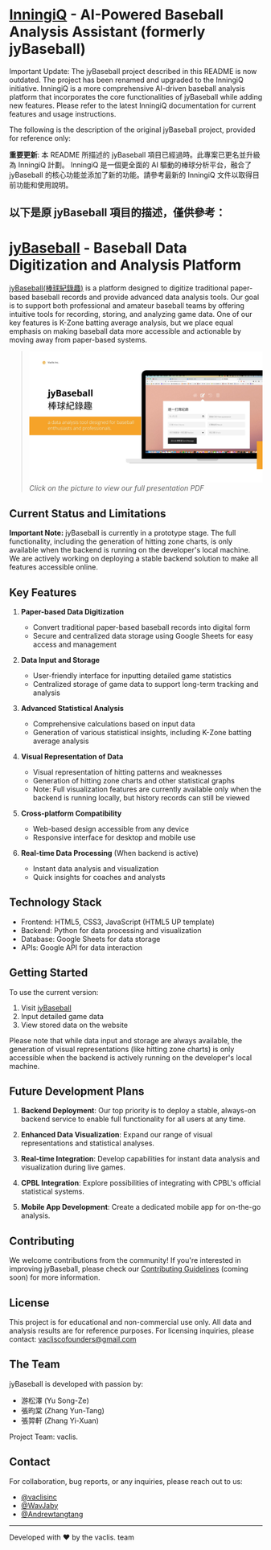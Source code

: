 # [InningiQ](https://vaclisinc.github.io/InningiQ/) - AI-Powered Baseball Analysis Assistant (formerly jyBaseball)

Important Update: The jyBaseball project described in this README is now outdated. The project has been renamed and upgraded to the InningiQ initiative. InningiQ is a more comprehensive AI-driven baseball analysis platform that incorporates the core functionalities of jyBaseball while adding new features. Please refer to the latest InningiQ documentation for current features and usage instructions.

The following is the description of the original jyBaseball project, provided for reference only:

**重要更新**: 本 README 所描述的 jyBaseball 項目已經過時。此專案已更名並升級為 InningiQ 計劃。 InningiQ 是一個更全面的 AI 驅動的棒球分析平台，融合了 jyBaseball 的核心功能並添加了新的功能。請參考最新的 InningiQ 文件以取得目前功能和使用說明。

以下是原 jyBaseball 項目的描述，僅供參考：
---

# [jyBaseball](https://vaclisinc.github.io/jyBaseball/) - Baseball Data Digitization and Analysis Platform

[jyBaseball(棒球紀錄趣)](https://vaclisinc.github.io/jyBaseball/) is a platform designed to digitize traditional paper-based baseball records and provide advanced data analysis tools. Our goal is to support both professional and amateur baseball teams by offering intuitive tools for recording, storing, and analyzing game data. One of our key features is K-Zone batting average analysis, but we place equal emphasis on making baseball data more accessible and actionable by moving away from paper-based systems.

>[![jyBaseball](https://raw.githubusercontent.com/vaclisinc/jyBaseball/b09922b168721499f2b2e30d0b84bb3e34f5e21a/preview.jpg)](https://github.com/vaclisinc/jyBaseball/blob/b09922b168721499f2b2e30d0b84bb3e34f5e21a/presentation.pdf)
><br>*Click on the picture to view our full presentation PDF*

## Current Status and Limitations

**Important Note:** jyBaseball is currently in a prototype stage. The full functionality, including the generation of hitting zone charts, is only available when the backend is running on the developer's local machine. We are actively working on deploying a stable backend solution to make all features accessible online.

## Key Features

1. **Paper-based Data Digitization**
   - Convert traditional paper-based baseball records into digital form
   - Secure and centralized data storage using Google Sheets for easy access and management

2. **Data Input and Storage**
   - User-friendly interface for inputting detailed game statistics
   - Centralized storage of game data to support long-term tracking and analysis

3. **Advanced Statistical Analysis**
   - Comprehensive calculations based on input data
   - Generation of various statistical insights, including K-Zone batting average analysis

4. **Visual Representation of Data**
   - Visual representation of hitting patterns and weaknesses
   - Generation of hitting zone charts and other statistical graphs
   - Note: Full visualization features are currently available only when the backend is running locally, but history records can still be viewed

5. **Cross-platform Compatibility**
   - Web-based design accessible from any device
   - Responsive interface for desktop and mobile use

6. **Real-time Data Processing** (When backend is active)
   - Instant data analysis and visualization
   - Quick insights for coaches and analysts

## Technology Stack

- Frontend: HTML5, CSS3, JavaScript (HTML5 UP template)
- Backend: Python for data processing and visualization
- Database: Google Sheets for data storage
- APIs: Google API for data interaction

## Getting Started

To use the current version:

1. Visit [jyBaseball](https://vaclisinc.github.io/jyBaseball/)
2. Input detailed game data
3. View stored data on the website

Please note that while data input and storage are always available, the generation of visual representations (like hitting zone charts) is only accessible when the backend is actively running on the developer's local machine.

## Future Development Plans

1. **Backend Deployment**: Our top priority is to deploy a stable, always-on backend service to enable full functionality for all users at any time.

2. **Enhanced Data Visualization**: Expand our range of visual representations and statistical analyses.

3. **Real-time Integration**: Develop capabilities for instant data analysis and visualization during live games.

4. **CPBL Integration**: Explore possibilities of integrating with CPBL's official statistical systems.

5. **Mobile App Development**: Create a dedicated mobile app for on-the-go analysis.


## Contributing

We welcome contributions from the community! If you're interested in improving jyBaseball, please check our [Contributing Guidelines](CONTRIBUTING.md) (coming soon) for more information.

## License

This project is for educational and non-commercial use only. All data and analysis results are for reference purposes. For licensing inquiries, please contact: vacliscofounders@gmail.com

## The Team

jyBaseball is developed with passion by:

- 游松澤 (Yu Song-Ze)
- 張昀棠 (Zhang Yun-Tang)
- 張羿軒 (Zhang Yi-Xuan)

Project Team: vaclis. 

## Contact

For collaboration, bug reports, or any inquiries, please reach out to us:

- [@vaclisinc](https://www.github.com/vaclisinc)
- [@WavJaby](https://www.github.com/WavJaby)
- [@Andrewtangtang](https://www.github.com/Andrewtangtang) 

---

Developed with ❤️ by the vaclis. team

